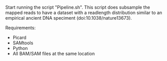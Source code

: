 Start running the script "Pipeline.sh". This script does subsample the mapped reads to have a dataset with a readlength distribution similar to an empirical ancient DNA speciment (doi:10.1038/nature13673).

Requirements:
  - Picard
  - SAMtools
  - Python
  - All BAM/SAM files at the same location
